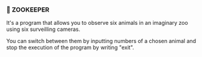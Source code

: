 ### :lion: ZOOKEEPER

It's a program that allows you to observe six animals in an imaginary zoo using six surveilling cameras.

You can switch between them by inputting numbers of a chosen animal and stop the execution of the program by writing "exit".
